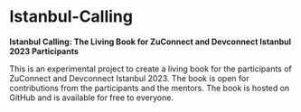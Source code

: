 # Istanbul-Calling

**Istanbul Calling: The Living Book for ZuConnect and Devconnect Istanbul 2023 Participants**

This is an experimental project to create a living book for the participants of ZuConnect and Devconnect Istanbul 2023. The book is open for contributions from the participants and the mentors. The book is hosted on GitHub and is available for free to everyone.
